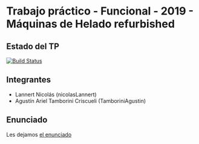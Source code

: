# Trabajo práctico - Funcional - 2019 - Máquinas de Helado refurbished

## Estado del TP

[![Build Status](https://www.travis-ci.com/pdep-utn/fun-2019-helados-integrador-te-lo-codeo-asi-nomas.svg?token=Y6ty6kQwHhGK5gssLqxu&branch=master)](https://www.travis-ci.com/pdep-utn/fun-2019-helados-integrador-te-lo-codeo-asi-nomas)

## Integrantes

- Lannert Nicolás (nicolasLannert)
- Agustín Ariel Tamborini Criscueli (TamboriniAgustin)

## Enunciado

Les dejamos [el enunciado](https://docs.google.com/document/d/1Gw9G9jCsMJxWTdqUUkWB5osr-srm8B8sb0O_obuFDxA/edit)
